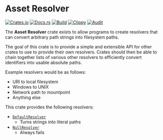 # Asset Resolver
[![Crates.io](https://img.shields.io/crates/v/asset-resolver)](https://crates.io/crates/asset-resolver) 
[![Docs.rs](https://docs.rs/asset-resolver/badge.svg)](https://docs.rs/asset-resolver) 
[![Build](https://github.com/Ewpratten/asset-resolver-rs/actions/workflows/build.yml/badge.svg)](https://github.com/Ewpratten/asset-resolver-rs/actions/workflows/build.yml)
[![Clippy](https://github.com/Ewpratten/asset-resolver-rs/actions/workflows/clippy.yml/badge.svg)](https://github.com/Ewpratten/asset-resolver-rs/actions/workflows/clippy.yml)
[![Audit](https://github.com/Ewpratten/asset-resolver-rs/actions/workflows/audit.yml/badge.svg)](https://github.com/Ewpratten/asset-resolver-rs/actions/workflows/audit.yml)

The **Asset Resolver** crate exists to allow programs to create resolvers that can convert arbitrary path strings into filesystem paths.

The goal of this crate is to provide a simple and extensible API for other crates to use to provide their own resolvers. Crates should then be able to chain together lists of various other resolvers to efficiently convert identifiers into usable absolute paths.

Example resolvers would be as follows:

- URI to local filesystem
- Windows to UNIX
- Network path to mountpoint
- Anything else

This crate provides the following resolvers:

- [`DefaultResolver`](./src/resolver.rs#L20)
  - Turns strings into literal paths
- [`NullResolver`](./src/resolver.rs#L40)
  - Always fails

